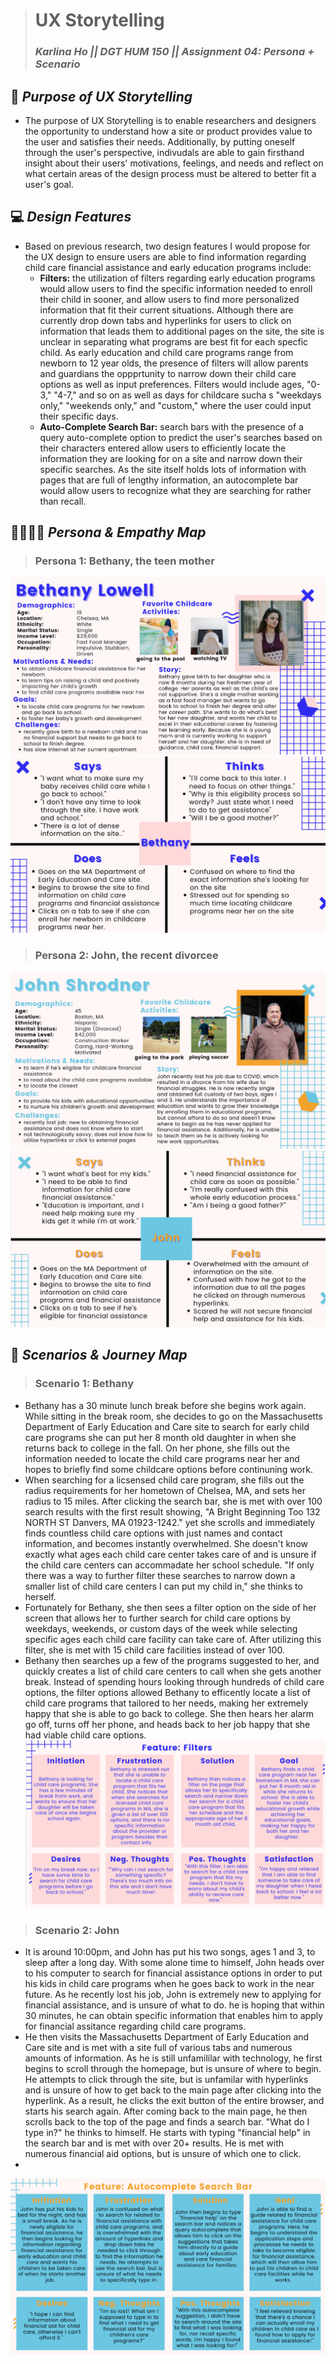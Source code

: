 > # UX Storytelling
> ### _Karlina Ho || DGT HUM 150 || Assignment 04: Persona + Scenario_

## 🤔 *Purpose of UX Storytelling* 
* The purpose of UX Storytelling is to enable researchers and designers the opportunity to understand how a site or product provides value to the user and satisfies their needs. Additionally, by putting oneself through the user's perspective, indivudals are able to gain firsthand insight about their users' motivations, feelings, and needs and reflect on what certain areas of the design process must be altered to better fit a user's goal.   


## 💻  *Design Features*  
* Based on previous research, two design features I would propose for the UX design to ensure users are able to find information regarding child care financial assistance and early education programs include: 
  * **Filters:** the utilization of filters regarding early education programs would allow users to find the specific information needed to enroll their child in sooner, and allow users to find more personalized information that fit their current situations. Although there are currently drop down tabs and hyperlinks for users to click on information that leads them to additional pages on the site, the site is unclear in separating what programs are best fit for each specfic child. As early education and child care programs range from newborn to 12 year olds, the presence of filters will allow parents and guardians the oppprtunity to narrow down their child care options as well as input preferences. Filters would include ages, "0-3," "4-7," and so on as well as days for childcare sucha s "weekdays only," "weekends only," and "custom," where the user could input their specific days. 
  *  **Auto-Complete Search Bar:** search bars with the presence of a query auto-complete option to predict the user's searches based on their characters entered allow users to efficiently locate the information they are looking for on a site and narrow down their specific searches. As the site itself holds lots of information with pages that are full of lengthy information, an autocomplete bar would allow users to recognize what they are searching for rather than recall.  

## 👨‍👩‍👧‍👦 *Persona & Empathy Map*
> ### Persona 1: **Bethany, the teen mother** 
![MA Department of Early Education and Care Persona](BethanyyDH110.png)
![MA Department of Early Education and Care Map](BethanyyDH110Map.png)
> ### Persona 2: **John, the recent divorcee** 
![MA Department of Early Education and Care Persona](JohnDH110.png)
![MA Department of Early Education and Care Map](JohnDH110Map.png)

## 📖 *Scenarios & Journey Map*
> ### Scenario 1: **Bethany** 
* Bethany has a 30 minute lunch break before she begins work again. While sitting in the break room, she decides to go on the Massachusetts Department of Early Education and Care site to search for early child care programs she can put her 8 month old daughter in when she returns back to college in the fall. On her phone, she fills out the information needed to locate the child care programs near her and hopes to briefly find some childcare options before continuning work. 
* When searching for a licsensed child care program, she fills out the radius requirements for her hometown of Chelsea, MA, and sets her radius to 15 miles. After clicking the search bar, she is met with over 100 search results with the first result showing, "A Bright Beginning Too 132 NORTH ST Danvers, MA 01923-1242." yet she scrolls and immediately finds countless child care options with just names and contact information, and becomes instantly overwhelmed. She doesn't know exactly what ages each child care center takes care of and is unsure if the child care centers can accommadate her school schedule. "If only there was a way to further filter these searches to narrow down a smaller list of child care centers I can put my child in," she thinks to herself. 
* Fortunately for Bethany, she then sees a filter option on the side of her screen that allows her to further search for child care options by weekdays, weekends, or custom days of the week while selecting specific ages each child care facility can take care of. After utilizing this filter, she is met with 15 child care facilities instead of over 100. 
* Bethany then searches up a few of the programs suggested to her, and quickly creates a list of child care centers to call when she gets another break. Instead of spending hours looking through hundreds of child care options, the filter options allowed Bethany to efficently locate a list of child care programs that tailored to her needs, making her extremely happy that she is able to go back to college. She then hears her alarm go off, turns off her phone, and heads back to her job happy that she had viable child care options. 
![MA Department of Early Education and Care Journey Map](BethanyyDH110Filters.png)

> ### Scenario 2: **John** 
* It is around 10:00pm, and John has put his two songs, ages 1 and 3, to sleep after a long day. With some alone time to himself, John heads over to his computer to search for financial assistance options in order to put his kids in child care programs when he goes back to work in the near future. As he recently lost his job, John is extremely new to applying for financial assistance, and is unsure of what to do. he is hoping that within 30 minutes, he can obtain specific information that enables him to apply for financial assitance regarding child care programs. 
* He then visits the Massachusetts Department of Early Education and Care site and is met with a site full of various tabs and numerous amounts of information. As he is still unfamililar with technology, he first begins to scroll through the homepage, but is unsure of where to begin. He attempts to click through the site, but is unfamilar with hyperlinks and is unsure of how to get back to the main page after clicking into the hyperlink. As a result, he clicks the exit button of the entire browser, and starts his search again. After coming back to the main page, he then scrolls back to the top of the page and finds a search bar. "What do I type in?" he thinks to himself. He starts with typing "financial help" in the search bar and is met with over 20+ results. He is met with numerous financial aid options, but is unsure of which one to click. 
*   
![MA Department of Early Education and Care Journey Map](JohnDH110Search.png)


